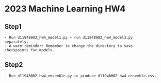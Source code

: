 # 2023 Machine Learning HW4

## Step1
    - Run d11948002_hw4_model1.py ~ run d11948002_hw4_model3.py separately. 
    - A warm reminder: Remember to change the directory to save checkpoints for models.
    
## Step2
    - Run d11948002_hw4_ensemble.py to produce d11948002_hw4_ensemble.csv.